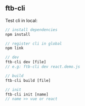 ## ftb-cli

Test cli in local:
```js
// install dependencies
npm install

// register cli in global
npm link

// dev
ftb-cli dev [file]
// e.g: ftb-cli dev react.demo.js

// build
ftb-cli build [file]

// init
ftb-cli init [name]
// name >> vue or react
```